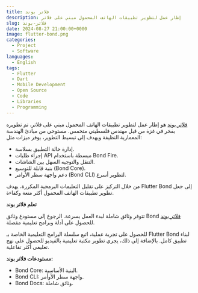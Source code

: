 ```yaml
---
title: فلاتر بوند
description: إطار عمل لتطوير تطبيقات الهاتف المحمول مبني على فلاتر
slug: فلاتر-بوند
date: 2024-08-27 21:00:00+0000
image: flutter-bond.png
categories:
  - Project
  - Software
languages:
  - English
tags:
  - Flutter
  - Dart
  - Mobile Development
  - Open Source
  - Code
  - Libraries
  - Programming
---
```


[فلاتر بوند](https://github.com/onestudio-co/flutter-bond) هو إطار عمل لتطوير تطبيقات الهاتف المحمول مبني على فلاتر، تم تطويره بفخر في غزة من قبل مهندس فلسطيني متحمس. مستوحى من مبادئ الهندسة المعمارية النظيفة ويهدف إلى تبسيط التطوير، يوفر ميزات مثل:

* إدارة حالة التطبيق بسلاسة.
* إجراء طلبات API مبسطة باستخدام Bond Fire.
* التنقل والتوجيه السهل بين الشاشات.
* بنية قابلة للتوسيع (Bond Core).
* دعم واجهة سطر الأوامر (Bond CLI) لتطوير أسرع.

من خلال التركيز على تقليل التعليمات البرمجية المكررة، يهدف Flutter Bond إلى جعل تطوير تطبيقات الهاتف المحمول أكثر متعة وكفاءة.

**تعلم فلاتر بوند**

تتوفر وثائق شاملة لبدء العمل بسرعة. الرجوع إلى مستودع وثائق Bond [فلاتر بوند](https://github.com/onestudio-co/flutter-bond) للحصول على أدلة وبرامج تعليمية مفصلة.

للحصول على تجربة عملية، اتبع سلسلة البرامج التعليمية الخاصة بـ Flutter Bond لبناء تطبيق كامل. بالإضافة إلى ذلك، يجري تطوير مكتبة تعليمية بالفيديو للحصول على نهج تعليمي أكثر تفاعلية.

**مستودعات فلاتر بوند:**

* Bond Core: البنية الأساسية.
* Bond CLI: واجهة سطر الأوأمر.
* Bond Docs: وثائق شاملة.